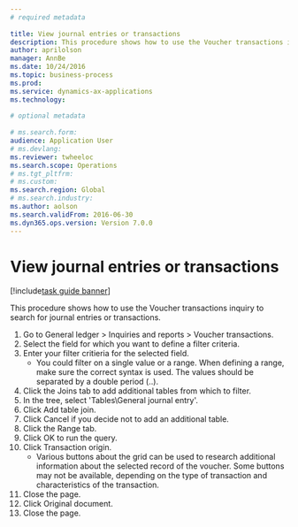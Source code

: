 ```yaml
--- 
# required metadata 
 
title: View journal entries or transactions
description: This procedure shows how to use the Voucher transactions inquiry to search for journal entries or transactions. 
author: aprilolson
manager: AnnBe 
ms.date: 10/24/2016
ms.topic: business-process 
ms.prod:  
ms.service: dynamics-ax-applications 
ms.technology:  
 
# optional metadata 
 
# ms.search.form:   
audience: Application User 
# ms.devlang:  
ms.reviewer: twheeloc
ms.search.scope: Operations 
# ms.tgt_pltfrm:  
# ms.custom:  
ms.search.region: Global
# ms.search.industry: 
ms.author: aolson
ms.search.validFrom: 2016-06-30 
ms.dyn365.ops.version: Version 7.0.0 
---
```

# View journal entries or transactions

[!include[task guide banner](../../includes/task-guide-banner.md)]

This procedure shows how to use the Voucher transactions inquiry to search for journal entries or transactions.

1. Go to General ledger > Inquiries and reports > Voucher transactions.
2. Select the field for which you want to define a filter criteria.
3. Enter your filter critieria for the selected field.
    * You could filter on a single value or a range. When defining a range, make sure the correct syntax is used. The values should be separated by a double period (..).  
4. Click the Joins tab to add additional tables from which to filter.
5. In the tree, select 'Tables\General journal entry'.
6. Click Add table join.
7. Click Cancel if you decide not to add an additional table.
8. Click the Range tab.
9. Click OK to run the query.
10. Click Transaction origin.
    * Various buttons about the grid can be used to research additional information about the selected record of the voucher. Some buttons may not be available, depending on the type of transaction and characteristics of the transaction.  
11. Close the page.
12. Click Original document.
13. Close the page.

